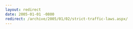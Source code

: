 ```yaml
---
layout: redirect
date: 2005-01-01 -0800
redirect: /archive/2005/01/02/strict-traffic-laws.aspx/
---
```

